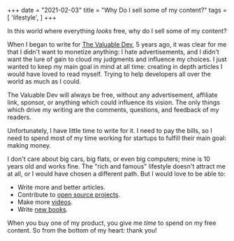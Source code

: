 +++
date = "2021-02-03"
title = "Why Do I sell some of my content?"
tags = [
    'lifestyle', 
]
+++

In this world where everything *looks* free, why do I sell some of my content?

When I began to write for [The Valuable Dev](https://thevaluable.dev), 5 years ago, it was clear for me that I didn't want to monetize anything: I hate advertisements, and I didn't want the lure of gain to cloud my judgments and influence my choices. I just wanted to keep my main goal in mind at all time: creating in depth articles I would have loved to read myself. Trying to help developers all over the world as much as I could.

The Valuable Dev will always be free, without any advertisement, affiliate link, sponsor, or anything which could influence its vision. The only things which drive my writing are the comments, questions, and feedback of my readers.

Unfortunately, I have little time to write for it. I need to pay the bills, so I need to spend most of my time working for startups to fulfill their main goal: making money.

I don't care about big cars, big flats, or even big computers; mine is 10 years old and works fine. The "rich and famous" lifestyle doesn't attract me at all, or I would have chosen a different path. But I would love to be able to:

* Write more and better articles.
* Contribute to [open source projects](https://github.com/Phantas0s).
* Make more [videos](https://www.youtube.com/channel/UCoJtk2M8bme9KXTe6F3K-Yg).
* Write [new books](https://themouseless.dev/).

When you buy one of my product, you give me *time* to spend on my free content. So from the bottom of my heart: thank you!
